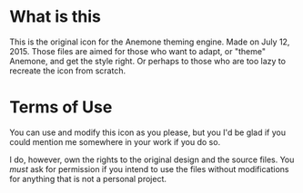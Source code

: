 # What is this
This is the original icon for the Anemone theming engine. Made on July 12, 2015.
Those files are aimed for those who want to adapt, or "theme" Anemone, and get the style right. Or perhaps to those who are too lazy to recreate the icon from scratch.

# Terms of Use
You can use and modify this icon as you please, but you I'd be glad if you could mention me somewhere in your work if you do so.

I do, however, own the rights to the original design and the source files. You *must* ask for permission if you intend to use the files without modifications for anything that is not a personal project.
